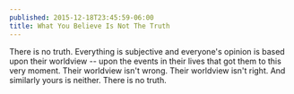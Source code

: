 ```yaml
---
published: 2015-12-18T23:45:59-06:00
title: What You Believe Is Not The Truth
---
```

There is no truth. Everything is subjective and everyone's opinion is based upon their worldview -- upon the events in their lives that got them to this very moment. Their worldview isn't wrong. Their worldview isn't right. And similarly yours is neither. There is no truth.